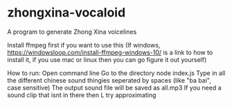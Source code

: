# zhongxina-vocaloid
A program to generate Zhong Xina voicelines 

Install ffmpeg first if you want to use this (If windows, https://windowsloop.com/install-ffmpeg-windows-10/ is a link to how to install it, if you use mac or linux then you can go figure it out yourself)

How to run:
Open command line
Go to the directory
node index.js
Type in all the different chinese sound thingies seperated by spaces (like "ba bai", case sensitive)
The output sound file will be saved as all.mp3
If you need a sound clip that isnt in there then L try approximating
